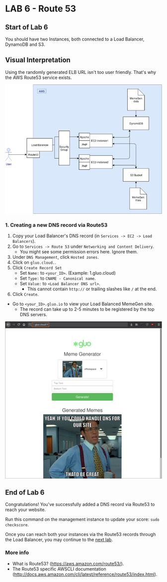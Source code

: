 # **LAB 6 - Route 53** #

## Start of Lab 6 ##
You should have two Instances, both connected to a Load Balancer, DynamoDB and S3.

## Visual Interpretation ##
Using the randomly generated ELB URL isn't too user friendly. That's why the AWS Route53 service exists.

![](../Images/Lab6.png?raw=true)

### 1. Creating a new DNS record via Route53 ###

1. Copy your Load Balancer's DNS record (in `Services -> EC2 -> Load Balancers`).
1. Go to `Services -> Route 53` under `Networking and Content Delivery`.
    * You might see some permission errors here. Ignore them.
1. Under `DNS Management`, click `Hosted zones`.
1. Click on `gluo.cloud.`.
1. Click `Create Record Set`
    * Set `Name:` to `<your_ID>`. (Example: 1.gluo.cloud)
    * Set `Type:` to `CNAME - Canonical name`.
    * Set `Value:` to `<Load Balancer DNS url>`.
        * This cannot contain `http://` or trailing slashes like `/` at the end.
1. Click `Create`.

* Go to `<your_ID>.gluo.io` to view your Load Balanced MemeGen site.
    * The record can take up to 2-5 minutes to be registered by the top DNS servers. 
    
![](../Images/Route53BrowseToLoadBalancer.png?raw=true)

## End of Lab 6 ##
Congratulations! You've successfully added a DNS record via Route53 to reach your website.

Run this command on the management instance to update your score: `sudo checkscore`.

Once you can reach both your instances via the Route53 records through the Load Balancer, you may continue to the [next lab](../Lab%207%20-%20ASG%20and%20LC%20(infra%201.0)).

### More info ###

* What is Route53? (https://aws.amazon.com/route53/).
* The Route53 specific AWSCLI documentation (http://docs.aws.amazon.com/cli/latest/reference/route53/index.html).
